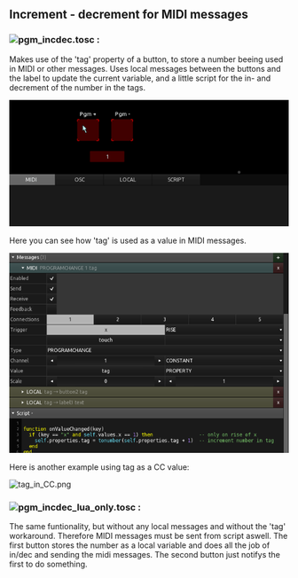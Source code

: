## Increment - decrement for MIDI messages

### ![pgm_incdec.tosc :](pgm_incdec.tosc)

Makes use of the 'tag' property of a button, to store a number beeing used in MIDI or other messages. 
Uses local messages between the buttons and the label to update the current variable, and a little script for the in- and decrement of the number in the tags.

![properties_localmessages](preview.gif) 

Here you can see how 'tag' is used as a value in MIDI messages.

![tag_in_PGM.png](tag_in_PGM.png)

Here is another example using tag as a CC value:

![tag_in_CC.png](tag_in_CC.png)

### ![pgm_incdec_lua_only.tosc :](pgm_incdec_lua_only.tosc)

The same funtionality, but without any local messages and without the 'tag' workaround. Therefore MIDI messages must be sent from script aswell. 
The first button stores the number as a local variable and does all the job of in/dec and sending the midi messages. The second button just notifys the first to do something. 
